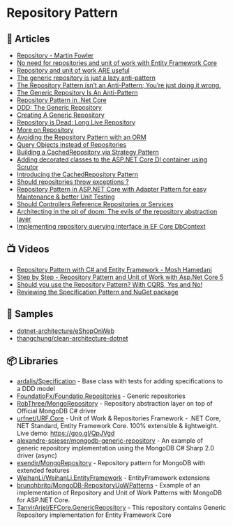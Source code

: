 # Repository Pattern

## 📕 Articles
- [Repository - Martin Fowler](https://martinfowler.com/eaaCatalog/repository.html)
- [No need for repositories and unit of work with Entity Framework Core](https://gunnarpeipman.com/ef-core-repository-unit-of-work/) 
- [Repository and unit of work ARE useful](https://dotnetfalcon.com/repository-and-unit-of-work-are-useful/) 
- [The generic repository is just a lazy anti-pattern](https://www.ben-morris.com/why-the-generic-repository-is-just-a-lazy-anti-pattern/)
- [The Repository Pattern isn’t an Anti-Pattern; You’re just doing it wrong.](https://brianbu.com/2019/09/25/the-repository-pattern-isnt-an-anti-pattern-youre-just-doing-it-wrong/)
- [The Generic Repository Is An Anti-Pattern](https://blog.sapiensworks.com/post/2012/03/05/The-Generic-Repository-Is-An-Anti-Pattern.aspx)
- [Repository Pattern in .Net Core](https://www.programmingwithwolfgang.com/repository-pattern-net-core/)
- [DDD: The Generic Repository](http://codebetter.com/gregyoung/2009/01/16/ddd-the-generic-repository/)
- [Creating A Generic Repository](https://medium.com/@morgankenyon/tinroll-4-creating-a-generic-repository-9846c72e11ec)
- [Repository is Dead: Long Live Repository](http://codebetter.com/gregyoung/2009/04/23/repository-is-dead-long-live-repository/)
- [More on Repository](http://codebetter.com/gregyoung/2009/04/24/more-on-repository/)
- [Avoiding the Repository Pattern with an ORM](https://codeopinion.com/avoiding-the-repository-pattern-with-an-orm/)
- [Query Objects instead of Repositories](https://codeopinion.com/query-objects-instead-of-repositories/)
- [Building a CachedRepository via Strategy Pattern](https://ardalis.com/building-a-cachedrepository-via-strategy-pattern/?utm_sq=glv8x7culc)
- [Adding decorated classes to the ASP.NET Core DI container using Scrutor](https://andrewlock.net/adding-decorated-classes-to-the-asp.net-core-di-container-using-scrutor/)
- [Introducing the CachedRepository Pattern](https://ardalis.com/introducing-the-cachedrepository-pattern/)
- [Should repositories throw exceptions ?](https://minasami.com/2020/09/14/should-repositories-throw-exceptions.html)
- [Repository Pattern in ASP.NET Core with Adapter Pattern for easy Maintenance & better Unit Testing](https://procodeguide.com/programming/repository-pattern-in-aspnet-core/)
- [Should Controllers Reference Repositories or Services](https://ardalis.com/should-controllers-reference-repositories-services/)
- [Architecting in the pit of doom: The evils of the repository abstraction layer](https://ayende.com/blog/4784/architecting-in-the-pit-of-doom-the-evils-of-the-repository-abstraction-layer)
- [Implementing repository querying interface in EF Core DbContext](https://gunnarpeipman.com/ef-core-dbcontext-repository/)
## 📺 Videos
- [Repository Pattern with C# and Entity Framework - Mosh Hamedani](https://www.youtube.com/watch?v=rtXpYpZdOzM)
- [Step by Step - Repository Pattern and Unit of Work with Asp.Net Core 5](https://www.youtube.com/watch?v=-jcf1Qq8A-4)
- [Should you use the Repository Pattern? With CQRS, Yes and No!](https://www.youtube.com/watch?v=01lygxvbao4)
- [Reviewing the Specification Pattern and NuGet package](https://www.youtube.com/watch?v=BgWWbBUWyig)
## 🚀 Samples
- [dotnet-architecture/eShopOnWeb](https://github.com/dotnet-architecture/eShopOnWeb/blob/15bd78ee5b753a51fd9f8214a6ee8f5007e2d40f/src/Infrastructure/Data/EfRepository.cs)
- [thangchung/clean-architecture-dotnet](thangchung/clean-architecture-dotnet/blob/main/src/N8T.Infrastructure.EfCore/Repository.cs)
## 📦 Libraries
- [ardalis/Specification](https://github.com/ardalis/Specification) - Base class with tests for adding specifications to a DDD model
- [FoundatioFx/Foundatio.Repositories](https://github.com/FoundatioFx/Foundatio.Repositories) - Generic repositories
- [RobThree/MongoRepository](https://github.com/RobThree/MongoRepository) - Repository abstraction layer on top of Official MongoDB C# driver
- [urfnet/URF.Core](https://github.com/urfnet/URF.Core) - Unit of Work & Repositories Framework - .NET Core, NET Standard, Entity Framework Core. 100% extensible & lightweight. Live demo: https://goo.gl/QpJVgd
- [alexandre-spieser/mongodb-generic-repository](https://github.com/alexandre-spieser/mongodb-generic-repository) - An example of generic repository implementation using the MongoDB C# Sharp 2.0 driver (async)
- [esendir/MongoRepository](https://github.com/esendir/MongoRepository) - Repository pattern for MongoDB with extended features
- [WeihanLi/WeihanLi.EntityFramework](https://github.com/WeihanLi/WeihanLi.EntityFramework) - EntityFramework extensions
- [brunohbrito/MongoDB-RepositoryUoWPatterns](https://github.com/brunohbrito/MongoDB-RepositoryUoWPatterns) - Example of an implementation of Repository and Unit of Work Patterns with MongoDB for ASP.NET Core.
- [TanvirArjel/EFCore.GenericRepository](https://github.com/TanvirArjel/EFCore.GenericRepository) - This repository contains Generic Repository implementation for Entity Framework Core
